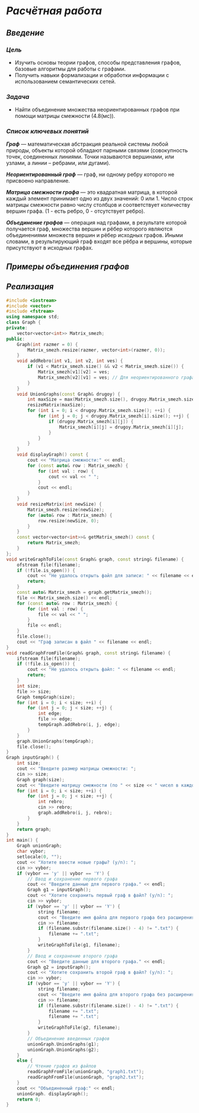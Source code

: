 # <B><I> Расчётная работа</I></B>
## <B><I> Введение</I></B>
### <B><I> Цель</I></B>
- Изучить основы теории графов, способы представления графов, базовые алгоритмы для работы с графами. 
- Получить навыки формализации и обработки информации с использованием семантических сетей.
### <B><I> Задача</I></B>
- Найти объединение множества неориентированных графов при помощи матрицы смежности (4.8(мс)).
### <B><I> Список ключевых понятий</I></B>
<B><I> Граф</I></B> — математическая абстракция реальной системы любой природы, объекты которой обладают парными связями
(совокупность точек, соединенных линиями. Точки называются вершинами, или узлами, а линии – ребрами, или дугами).

<B><I> Неориентированный граф</I></B> — граф, ни одному ребру которого не присвоено направление.

<B><I> Матрица смежности графа</I></B> — это квадратная матрица, в которой каждый элемент принимает одно из двух значений: 0 или 1.
Число строк матрицы смежности равно числу столбцов и соответствует количеству вершин графа. (1 - есть ребро, 0 - отсутствует ребро).

<B><I> Объединение графов</I></B> — операция над графами, в результате которой получается граф, множества вершин и рёбер которого являются объединениями множеств вершин и рёбер исходных графов.
Иными словами, в результирующий граф входят все рёбра и вершины, которые присутствуют в исходных графах.
## <B><I> Примеры объединения графов</I></B>
## <B><I> Реализация</I></B>
```cpp
#include <iostream>
#include <vector>
#include <fstream>
using namespace std;
class Graph {
private:
    vector<vector<int>> Matrix_smezh;
public:
    Graph(int razmer = 0) {
        Matrix_smezh.resize(razmer, vector<int>(razmer, 0));
    }
    void addRebro(int v1, int v2, int ves) {
        if (v1 < Matrix_smezh.size() && v2 < Matrix_smezh.size()) {
            Matrix_smezh[v1][v2] = ves;
            Matrix_smezh[v2][v1] = ves; // Для неориентированного графа
        }
    }
    void UnionGraphs(const Graph& drugoy) {
        int maxSize = max(Matrix_smezh.size(), drugoy.Matrix_smezh.size());
        resizeMatrix(maxSize);
        for (int i = 0; i < drugoy.Matrix_smezh.size(); ++i) {
            for (int j = 0; j < drugoy.Matrix_smezh[i].size(); ++j) {
                if (drugoy.Matrix_smezh[i][j]) {
                    Matrix_smezh[i][j] = drugoy.Matrix_smezh[i][j];
                }
            }
        }
    }
    void displayGraph() const {
        cout << "Матрица смежности:" << endl;
        for (const auto& row : Matrix_smezh) {
            for (int val : row) {
                cout << val << " ";
            }
            cout << endl;
        }
    }
    void resizeMatrix(int newSize) {
        Matrix_smezh.resize(newSize);
        for (auto& row : Matrix_smezh) {
            row.resize(newSize, 0);
        }
    }
    const vector<vector<int>>& getMatrix_smezh() const {
        return Matrix_smezh;
    }
};
void writeGraphToFile(const Graph& graph, const string& filename) {
    ofstream file(filename);
    if (!file.is_open()) {
        cout << "Не удалось открыть файл для записи: " << filename << endl;
        return;
    }
    const auto& Matrix_smezh = graph.getMatrix_smezh();
    file << Matrix_smezh.size() << endl;
    for (const auto& row : Matrix_smezh) {
        for (int val : row) {
            file << val << " ";
        }
        file << endl;
    }
    file.close();
    cout << "Граф записан в файл " << filename << endl;
}
void readGraphFromFile(Graph& graph, const string& filename) {
    ifstream file(filename);
    if (!file.is_open()) {
        cout << "Не удалось открыть файл: " << filename << endl;
        return;
    }
    int size;
    file >> size;
    Graph tempGraph(size);
    for (int i = 0; i < size; ++i) {
        for (int j = 0; j < size; ++j) {
            int edge;
            file >> edge;
            tempGraph.addRebro(i, j, edge);
        }
    }
    graph.UnionGraphs(tempGraph);
    file.close();
}
Graph inputGraph() {
    int size;
    cout << "Введите размер матрицы смежности: ";
    cin >> size;
    Graph graph(size);
    cout << "Введите матрицу смежности (по " << size << " чисел в каждой строке):" << endl;
    for (int i = 0; i < size; ++i) {
        for (int j = 0; j < size; ++j) {
            int rebro;
            cin >> rebro;
            graph.addRebro(i, j, rebro);
        }
    }
    return graph;
}
int main() {
    Graph unionGraph;
    char vybor;
    setlocale(0, "");
    cout << "Хотите ввести новые графы? (y/n): ";
    cin >> vybor;
    if (vybor == 'y' || vybor == 'Y') {
        // Ввод и сохранение первого графа
        cout << "Введите данные для первого графа." << endl;
        Graph g1 = inputGraph();
        cout << "Хотите сохранить первый граф в файл? (y/n): ";
        cin >> vybor;
        if (vybor == 'y' || vybor == 'Y') {
            string filename;
            cout << "Введите имя файла для первого графа без расширения: ";
            cin >> filename;
            if (filename.substr(filename.size() - 4) != ".txt") {
                filename += ".txt";
            }
            writeGraphToFile(g1, filename);
        }
        // Ввод и сохранение второго графа
        cout << "Введите данные для второго графа." << endl;
        Graph g2 = inputGraph();
        cout << "Хотите сохранить второй граф в файл? (y/n): ";
        cin >> vybor;
        if (vybor == 'y' || vybor == 'Y') {
            string filename;
            cout << "Введите имя файла для второго графа без расширения: ";
            cin >> filename;
            if (filename.substr(filename.size() - 4) != ".txt") {
                filename += ".txt";
                filename += ".txt";
            }
            writeGraphToFile(g2, filename);
        }
        // Объединение введенных графов
        unionGraph.UnionGraphs(g1);
        unionGraph.UnionGraphs(g2);
    }
    else {
        // Чтение графов из файлов
        readGraphFromFile(unionGraph, "graph1.txt");
        readGraphFromFile(unionGraph, "graph2.txt");
    }
    cout << "Объединенный граф:" << endl;
    unionGraph. displayGraph();
    return 0;
}
```
